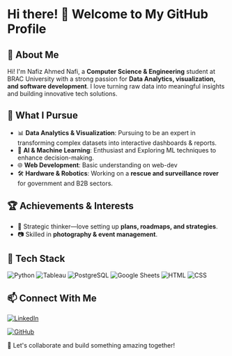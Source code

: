 # Hi there! 👋 Welcome to My GitHub Profile

## 🚀 About Me
Hi! I'm Nafiz Ahmed Nafi, a **Computer Science & Engineering** student at BRAC University with a strong passion for **Data Analytics, visualization, and software development**. I love turning raw data into meaningful insights and building innovative tech solutions.

## 🎯 What I Pursue
- 📊 **Data Analytics & Visualization**: Pursuing to be an expert in transforming complex datasets into interactive dashboards & reports.
- 🤖 **AI & Machine Learning**: Enthusiast and Exploring ML techniques to enhance decision-making.
- 🌐 **Web Development**: Basic understanding on web-dev
- 🛠 **Hardware & Robotics**: Working on a **rescue and surveillance rover** for government and B2B sectors.

## 🏆 Achievements & Interests
- 🎯 Strategic thinker—love setting up **plans, roadmaps, and strategies**.
- 📷 Skilled in **photography & event management**.

## 📌 Tech Stack
![Python](https://img.shields.io/badge/Python-3776AB?style=for-the-badge&logo=python&logoColor=white)
![Tableau](https://img.shields.io/badge/Tableau-E97627?style=for-the-badge&logo=tableau&logoColor=white)
![PostgreSQL](https://img.shields.io/badge/PostgreSQL-336791?style=for-the-badge&logo=postgresql&logoColor=white)
![Google Sheets](https://img.shields.io/badge/Google%20Sheets-34A853?style=for-the-badge&logo=googlesheets&logoColor=white)
![HTML](https://img.shields.io/badge/HTML5-E34F26?style=for-the-badge&logo=html5&logoColor=white)
![CSS](https://img.shields.io/badge/CSS3-1572B6?style=for-the-badge&logo=css3&logoColor=white)

## 📫 Connect With Me
[![LinkedIn](https://img.shields.io/badge/LinkedIn-0077B5?style=for-the-badge&logo=linkedin&logoColor=white)](https://www.linkedin.com/in/nafiz-ahmed-365534210/)

[![GitHub](https://img.shields.io/badge/GitHub-181717?style=for-the-badge&logo=github&logoColor=white)]([https://github.com/your-github-username](https://github.com/Nafiz-kodar))

🚀 Let's collaborate and build something amazing together!
